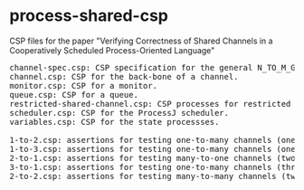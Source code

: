 # process-shared-csp
CSP files for the paper "Verifying Correctness of Shared Channels in a Cooperatively Scheduled Process-Oriented Language"
<pre>
channel-spec.csp: CSP specification for the general N_TO_M_GENERIC_CHANNEL specification.
channel.csp: CSP for the back-bone of a channel.
monitor.csp: CSP for a monitor.
queue.csp: CSP for a queue.
restricted-shared-channel.csp: CSP processes for restricted one-to-many, many-to-one, and many-to-many channel systems (implementation).
scheduler.csp: CSP for the ProcessJ scheduler.
variables.csp: CSP for the state processses.

1-to-2.csp: assertions for testing one-to-many channels (one writer, two readers)
1-to-3.csp: assertions for testing one-to-many channels (one writer, three readers)
2-to-1.csp: assertions for testing many-to-one channels (two writers, one reader)
3-to-1.csp: assertions for testing one-to-many channels (three writers, one reader)
2-to-2.csp: assertions for testing many-to-many channels (two writers, two readers)
</pre>
